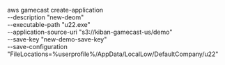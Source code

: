 aws gamecast create-application \
--description "new-deom" \
--executable-path  "u22.exe" \
--application-source-uri "s3://kiban-gamecast-us/demo" \
--save-key "new-demo-save-key" \
--save-configuration "FileLocations=%userprofile%/AppData/LocalLow/DefaultCompany/u22"